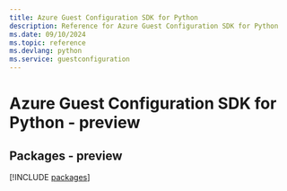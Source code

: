 ```yaml
---
title: Azure Guest Configuration SDK for Python
description: Reference for Azure Guest Configuration SDK for Python
ms.date: 09/10/2024
ms.topic: reference
ms.devlang: python
ms.service: guestconfiguration
---
```

# Azure Guest Configuration SDK for Python - preview
## Packages - preview
[!INCLUDE [packages](guest-configuration-index.md)]